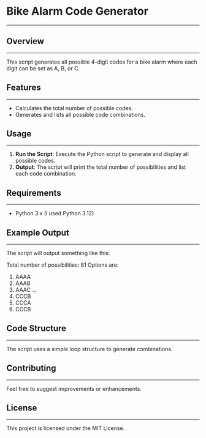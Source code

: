 # Bike Alarm Code Generator
---

## Overview
---

This script generates all possible 4-digit codes for a bike alarm where each digit can be set as A, B, or C.

## Features
---

- Calculates the total number of possible codes.
- Generates and lists all possible code combinations.

## Usage
---

1. **Run the Script**: Execute the Python script to generate and display all possible codes.
2. **Output**: The script will print the total number of possibilities and list each code combination.

## Requirements
---

- Python 3.x (I used Python 3.12)

## Example Output
---

The script will output something like this:

Total number of possibilities: 81
Options are:
01. AAAA
02. AAAB
03. AAAC
...
79. CCCB
80. CCCA
81. CCCB


## Code Structure
---

The script uses a simple loop structure to generate combinations.

## Contributing
---

Feel free to suggest improvements or enhancements.

## License
---

This project is licensed under the MIT License.

